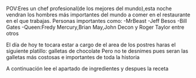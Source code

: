 POV:Eres un chef profesional(de los mejores del mundo),esta noche vendran los hombres más importantes del mundo a comer en el restaurante en el que trabajas.
Personas importantes como:
 -MrBeast
-Jeff Besos
-Bill Gates
-Queen:Fredy Mercury,Brian May,John Decon y Roger Taylor
entre otros

El día de hoy te tocara estar a cargo de el area de los postres
haras el siguiente platillo:
galletas de chocolate
Pero no te desnimes pues seran las galletas más costosas e importantes de toda la historia 

A continuación lee el apartado de ingredientes y despues la receta